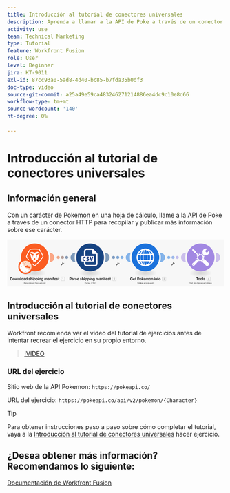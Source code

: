 ```yaml
---
title: Introducción al tutorial de conectores universales
description: Aprenda a llamar a la API de Poke a través de un conector HTTP para recopilar y publicar información sobre un carácter de Pokemon, todo en [!DNL Adobe Workfront Fusion].
activity: use
team: Technical Marketing
type: Tutorial
feature: Workfront Fusion
role: User
level: Beginner
jira: KT-9011
exl-id: 87cc93a0-5ad8-4d40-bc85-b7fda35b0df3
doc-type: video
source-git-commit: a25a49e59ca483246271214886ea4dc9c10e8d66
workflow-type: tm+mt
source-wordcount: '140'
ht-degree: 0%

---
```


# Introducción al tutorial de conectores universales

## Información general

Con un carácter de Pokemon en una hoja de cálculo, llame a la API de Poke a través de un conector HTTP para recopilar y publicar más información sobre ese carácter.

![Una imagen del escenario de Fusion](assets/universal-connectors-and-routing-1.png)

## Introducción al tutorial de conectores universales

Workfront recomienda ver el vídeo del tutorial de ejercicios antes de intentar recrear el ejercicio en su propio entorno.

>[!VIDEO](https://video.tv.adobe.com/v/335270/?quality=12&learn=on)

### URL del ejercicio

Sitio web de la API Pokemon: `https://pokeapi.co/`

URL del ejercicio: `https://pokeapi.co/api/v2/pokemon/{Character}`

>[!TIP]
>
>Para obtener instrucciones paso a paso sobre cómo completar el tutorial, vaya a la [Introducción al tutorial de conectores universales](https://experienceleague.adobe.com/docs/workfront-learn/tutorials-workfront/fusion/exercises/introduction-to-universal-connectors.html?lang=en) hacer ejercicio.


## ¿Desea obtener más información? Recomendamos lo siguiente:

[Documentación de Workfront Fusion](https://experienceleague.adobe.com/docs/workfront/using/adobe-workfront-fusion/workfront-fusion-2.html?lang=en)

